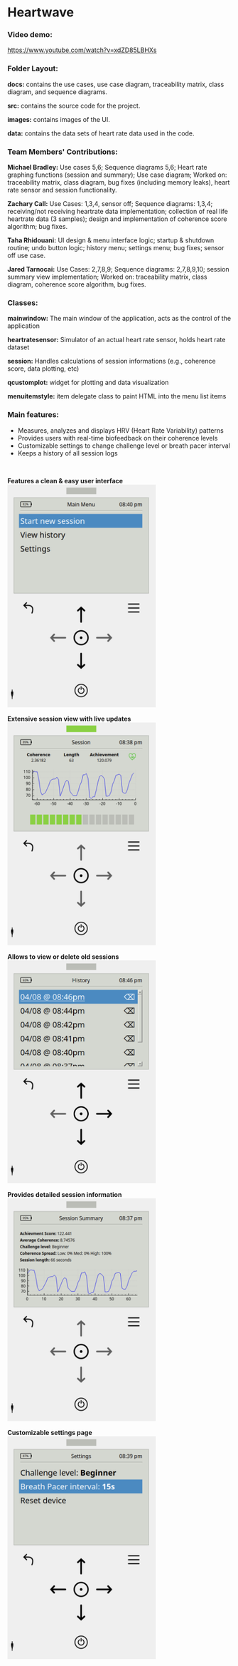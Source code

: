 # Heartwave

### Video demo:

https://www.youtube.com/watch?v=xdZD85LBHXs

### Folder Layout:

**docs:** contains the use cases, use case diagram, traceability matrix, class diagram, and sequence diagrams.

**src:** contains the source code for the project.

**images:** contains images of the UI.

**data:** contains the data sets of heart rate data used in the code.

### Team Members' Contributions:

**Michael Bradley:** Use cases 5,6; Sequence diagrams 5,6; Heart rate graphing functions (session and summary); Use case diagram; Worked on: traceability matrix, class diagram, bug fixes (including memory leaks), heart rate sensor and session functionality.

**Zachary Call:** Use Cases: 1,3,4, sensor off; Sequence diagrams: 1,3,4; receiving/not receiving heartrate data implementation; collection of real life heartrate data (3 samples); design and implementation of coherence score algorithm; bug fixes.

**Taha Rhidouani:** UI design & menu interface logic; startup & shutdown routine; undo button logic; history menu; settings menu; bug fixes; sensor off use case.

**Jared Tarnocai:** Use Cases: 2,7,8,9; Sequence diagrams: 2,7,8,9,10; session summary view implementation; Worked on: traceability matrix, class diagram, coherence score algorithm, bug fixes.

### Classes:

**mainwindow:** The main window of the application, acts as the control of the application

**heartratesensor:** Simulator of an actual heart rate sensor, holds heart rate dataset

**session:** Handles calculations of session informations (e.g., coherence score, data plotting, etc)

**qcustomplot:** widget for plotting and data visualization

**menuitemstyle:** item delegate class to paint HTML into the menu list items

### Main features:

- Measures, analyzes and displays HRV (Heart Rate Variability) patterns
- Provides users with real-time biofeedback on their coherence levels
- Customizable settings to change challenge level or breath pacer interval
- Keeps a history of all session logs

<br />

**Features a clean & easy user interface** <br><img src="./images/screenshot_1.png?raw=true" height="500">

**Extensive session view with live updates** <br><img src="./images/screenshot_2.png?raw=true" height="500">

**Allows to view or delete old sessions** <br><img src="./images/screenshot_3.png?raw=true" height="500">

**Provides detailed session information** <br><img src="./images/screenshot_4.png?raw=true" height="500">

**Customizable settings page** <br><img src="./images/screenshot_5.png?raw=true" height="500">
